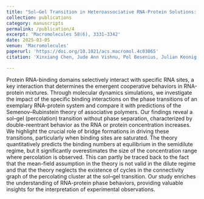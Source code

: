 ```yaml
---
title: "Sol–Gel Transition in Heteroassociative RNA-Protein Solutions: A Quantitative Comparison of Coarse-Grained Simulations and the Semenov–Rubinstein Theory"
collection: publications
category: manuscripts
permalink: /publication/4
excerpt: 'Macromolecules 58(6), 3331–3342'
date: 2025-03-05
venue: 'Macromolecules'
paperurl: 'https://doi.org/10.1021/acs.macromol.4c03065'
citation: 'Xinxiang Chen, Jude Ann Vishnu, Pol Besenius, Julian Keonig, Friederike Schmid. (2025). &quot;Sol–Gel Transition in Heteroassociative RNA-Protein Solutions: A Quantitative Comparison of Coarse-Grained Simulations and the Semenov–Rubinstein Theory&quot; <i>Macromolecules</i> 58(6), 3331–3342.'

---
```

Protein RNA-binding domains selectively interact with specific RNA sites, a key interaction that determines the emergent cooperative behaviors in RNA-protein mixtures. Through molecular dynamics simulations, we investigate the impact of the specific binding interactions on the phase transitions of an exemplary RNA-protein system and compare it with predictions of the Semenov–Rubinstein theory of associative polymers. Our findings reveal a sol–gel (percolation) transition without phase separation, characterized by double-reentrant behavior as the RNA or protein concentration increases. We highlight the crucial role of bridge formations in driving these transitions, particularly when binding sites are saturated. The theory quantitatively predicts the binding numbers at equilibrium in the semidilute regime, but it significantly overestimates the size of the concentration range where percolation is observed. This can partly be traced back to the fact that the mean-field assumption in the theory is not valid in the dilute regime and that the theory neglects the existence of cycles in the connectivity graph of the percolating cluster at the sol–gel transition. Our study enriches the understanding of RNA-protein phase behaviors, providing valuable insights for the interpretation of experimental observations.
